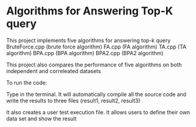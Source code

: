 # Algorithms for Answering Top-K query

This project implements five algorithms for answering top-k query
BruteForce.cpp (brute force algorithm)
FA.cpp (FA algorithm)
TA.cpp (TA algorithm)
BPA.cpp (BPA algorithm)
BPA2.cpp (BPA2 algorithm)

This project also compares the performance of five algorithms on both independent and correleated datasets





To run the code:

Type <make> in the terminal.
It will automatically compile all the source code and write the results to three files (result1, result2, result3)

It also creates a user test execution file.
It allows users to define their own data set and show the result
